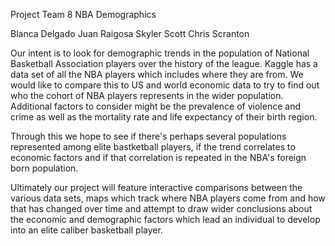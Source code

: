 Project Team 8 
NBA Demographics

Blanca Delgado
Juan Raigosa
Skyler Scott
Chris Scranton

Our intent is to look for demographic trends in the population of National Basketball Association players over the history of the league.  Kaggle has a data set of all the NBA players which includes where they are from.  We would like to compare this to US and world economic data to try to find out who the cohort of NBA players represents in the wider population.  Additional factors to consider might be the prevalence of violence and crime as well as the mortality rate and life expectancy of their birth region.  

Through this we hope to see if there's perhaps several populations represented among elite bastketball players, if the trend correlates to economic factors and if that correlation is repeated in the NBA's foreign born population.

Ultimately our project will feature interactive comparisons between the various data sets, maps which track where NBA players come from and how that has changed over time and attempt to draw wider conclusions about the economic and demographic factors which lead an individual to develop into an elite caliber basketball player.

